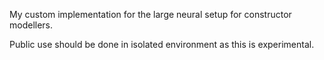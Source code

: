 My custom implementation for the large neural setup for constructor modellers. 

Public use should be done in isolated environment as this is experimental. 
